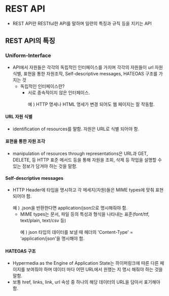 # REST API
- REST API란 RESTful한 API를 말하며 일련의 특징과 규칙 등을 지키는 API

## REST API의 특징

### Uniform-Interface
- API에서 자원들은 각각의 독립적인 인터페이스를 가지며 각각의 자원들이 url 자원식별, 표현을 통한 자원조작, Self-descriptive messages, HATEOAS 구조를 가지는 것
    - 독립적인 인터페이스란?
        - 서로 종속적이지 않은 인터페이스.<br><br>
            예 ) HTTP 명세나 HTML 명세가 변경 되어도 웹 페이지는 잘 작동함.

#### URL 자원 식별
- identification of resources를 말함. 자원은 URL로 식별 되어야 함.

#### 표현을 통한 자원 조각
- manipulation of resources through representations은 URL과 GET, DELETE, 등 HTTP 표준 메서드 등을 통해 자원을 조회, 삭제 등 작업을 설명할 수 있는 정보가 담겨야 하는 것을 말함.

#### Self-descriptive messages
- HTTP Header에 타입을 명시하고 각 메세지(자원)들은 MIME types에 맞춰 표현 되어야 함.<br><br>
    예 ) .json을 반환한다면 application/json으로 명시해줘야 함.
    - MIME types는 문서, 파일 등의 특성과 형식을 나타내는 표준(font/ttf, text/plain, text/csv 등) <br><br>
    예 ) json 타입의 데이터를 보낼 때 헤더의 'Content-Type' = 'application/json'을 명시해야 함.

#### HATEOAS 구조
- Hypermedia as the Engine of Application State는 하이퍼링크에 따른 다른 페이지를 보여줘야 하며 데이터 마다 어떤 URL에서 원했는 지 명시 해줘야 하는 것을 말함.
- 보통 href, links, link, url 속성 중 하나의 해당 데이터의 URL을 담아서 표기해야 함.